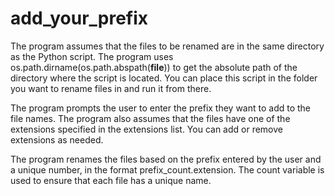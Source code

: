 # add_your_prefix
The program assumes that the files to be renamed are in the same directory as the Python script. The program uses os.path.dirname(os.path.abspath(__file__)) to get the absolute path of the directory where the script is located. You can place this script in the folder you want to rename files in and run it from there.

The program prompts the user to enter the prefix they want to add to the file names. The program also assumes that the files have one of the extensions specified in the extensions list. You can add or remove extensions as needed.

The program renames the files based on the prefix entered by the user and a unique number, in the format prefix_count.extension. The count variable is used to ensure that each file has a unique name.
